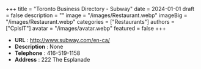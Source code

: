 +++
title = "Toronto Business Directory - Subway"
date = 2024-01-01
draft = false
description = ""
image = "/images/Restaurant.webp"
imageBig = "/images/Restaurant.webp"
categories = ["Restaurants"]
authors = ["CplsIT"]
avatar = "/images/avatar.webp"
featured = false
+++


* **URL** :  http://www.subway.com/en-ca/
* **Description** : None
* **Telephone** : 416-519-1158
* **Address** : 222 The Esplanade
